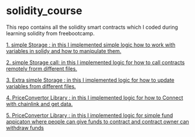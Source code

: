 # solidity_course
This repo contains all the solidity smart contracts which I coded during learning solidity from freebootcamp.

<a href="https://github.com/suryaadev/solidity_c/blob/master/contracts/SimpleStorage.sol"> 1. simple Storage : in this I implemented simple logic how to work with variables in solidy and how to manipulate them.</a>

<a href="https://github.com/suryaadev/solidity_c/blob/master/contracts/StorageFactory.sol"> 2. simple Storage call: in this I implemented logic for how to call contracts remotely frorm different files.</a>

<a href="https://github.com/suryaadev/solidity_c/blob/master/contracts/ExtraStorage.sol"> 3. Extra simple Storage : in this I implemented logic for how to update variables from different files.</a>

<a href="https://github.com/suryaadev/solidity_c/blob/master/contracts/PriceConvertor.sol"> 4. PriceConvertor Library : in this I implemented logic for how to Connect with chainlink and get data.</a>

<a href="https://github.com/suryaadev/solidity_c/blob/master/contracts/Fundme.sol"> 5. PriceConvertor Library : in this I implemented logic for simple fund appicaton where people can give funds to contract and contract owner can withdraw funds</a>





